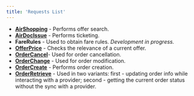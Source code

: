 ```yaml
---
title: 'Requests List'
---
```


-   [**AirShopping**](/ndc/request-list/airshopping) - Performs offer search.
-   [**AirDocIssue**](/ndc/request-list/airdocissue)  - Performs ticketing.
-   **FareRules** - Used to obtain fare rules. _Development in progress._
-   [**OfferPrice**](/ndc/request-list/offerprice) - Checks the relevance of a current offer.
-   [**OrderCancel**](/ndc/request-list/ordercancel)- Used for order cancellation. 
-   [**OrderChange**](/ndc/request-list/orderchange) - Used for order modification.
-   [**OrderCreate**](/ndc/request-list/ordercreate) - Performs order creation.
-   [**OrderRetrieve**](/ndc/request-list/orderretrieve) - Used in two variants: first - updating order info while interacting with a provider; second - getting the current order status without the sync with a provider.